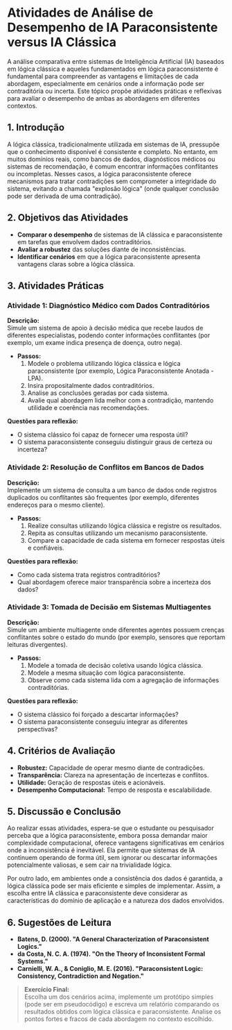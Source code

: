 
# Atividades de Análise de Desempenho de IA Paraconsistente versus IA Clássica

A análise comparativa entre sistemas de Inteligência Artificial (IA) baseados em lógica clássica e aqueles fundamentados em lógica paraconsistente é fundamental para compreender as vantagens e limitações de cada abordagem, especialmente em cenários onde a informação pode ser contraditória ou incerta. Este tópico propõe atividades práticas e reflexivas para avaliar o desempenho de ambas as abordagens em diferentes contextos.

## 1. Introdução

A lógica clássica, tradicionalmente utilizada em sistemas de IA, pressupõe que o conhecimento disponível é consistente e completo. No entanto, em muitos domínios reais, como bancos de dados, diagnósticos médicos ou sistemas de recomendação, é comum encontrar informações conflitantes ou incompletas. Nesses casos, a lógica paraconsistente oferece mecanismos para tratar contradições sem comprometer a integridade do sistema, evitando a chamada "explosão lógica" (onde qualquer conclusão pode ser derivada de uma contradição).

## 2. Objetivos das Atividades

- **Comparar o desempenho** de sistemas de IA clássica e paraconsistente em tarefas que envolvem dados contraditórios.
- **Avaliar a robustez** das soluções diante de inconsistências.
- **Identificar cenários** em que a lógica paraconsistente apresenta vantagens claras sobre a lógica clássica.

## 3. Atividades Práticas

### Atividade 1: Diagnóstico Médico com Dados Contraditórios

**Descrição:**  
Simule um sistema de apoio à decisão médica que recebe laudos de diferentes especialistas, podendo conter informações conflitantes (por exemplo, um exame indica presença de doença, outro nega).

- **Passos:**
  1. Modele o problema utilizando lógica clássica e lógica paraconsistente (por exemplo, Lógica Paraconsistente Anotada - LPA).
  2. Insira propositalmente dados contraditórios.
  3. Analise as conclusões geradas por cada sistema.
  4. Avalie qual abordagem lida melhor com a contradição, mantendo utilidade e coerência nas recomendações.

**Questões para reflexão:**
- O sistema clássico foi capaz de fornecer uma resposta útil?
- O sistema paraconsistente conseguiu distinguir graus de certeza ou incerteza?

### Atividade 2: Resolução de Conflitos em Bancos de Dados

**Descrição:**  
Implemente um sistema de consulta a um banco de dados onde registros duplicados ou conflitantes são frequentes (por exemplo, diferentes endereços para o mesmo cliente).

- **Passos:**
  1. Realize consultas utilizando lógica clássica e registre os resultados.
  2. Repita as consultas utilizando um mecanismo paraconsistente.
  3. Compare a capacidade de cada sistema em fornecer respostas úteis e confiáveis.

**Questões para reflexão:**
- Como cada sistema trata registros contraditórios?
- Qual abordagem oferece maior transparência sobre a incerteza dos dados?

### Atividade 3: Tomada de Decisão em Sistemas Multiagentes

**Descrição:**  
Simule um ambiente multiagente onde diferentes agentes possuem crenças conflitantes sobre o estado do mundo (por exemplo, sensores que reportam leituras divergentes).

- **Passos:**
  1. Modele a tomada de decisão coletiva usando lógica clássica.
  2. Modele a mesma situação com lógica paraconsistente.
  3. Observe como cada sistema lida com a agregação de informações contraditórias.

**Questões para reflexão:**
- O sistema clássico foi forçado a descartar informações?
- O sistema paraconsistente conseguiu integrar as diferentes perspectivas?

## 4. Critérios de Avaliação

- **Robustez:** Capacidade de operar mesmo diante de contradições.
- **Transparência:** Clareza na apresentação de incertezas e conflitos.
- **Utilidade:** Geração de respostas úteis e acionáveis.
- **Desempenho Computacional:** Tempo de resposta e escalabilidade.

## 5. Discussão e Conclusão

Ao realizar essas atividades, espera-se que o estudante ou pesquisador perceba que a lógica paraconsistente, embora possa demandar maior complexidade computacional, oferece vantagens significativas em cenários onde a inconsistência é inevitável. Ela permite que sistemas de IA continuem operando de forma útil, sem ignorar ou descartar informações potencialmente valiosas, e sem cair na trivialidade lógica.

Por outro lado, em ambientes onde a consistência dos dados é garantida, a lógica clássica pode ser mais eficiente e simples de implementar. Assim, a escolha entre IA clássica e paraconsistente deve considerar as características do domínio de aplicação e a natureza dos dados envolvidos.

## 6. Sugestões de Leitura

- **Batens, D. (2000). "A General Characterization of Paraconsistent Logics."**  
- **da Costa, N. C. A. (1974). "On the Theory of Inconsistent Formal Systems."**  
- **Carnielli, W. A., & Coniglio, M. E. (2016). "Paraconsistent Logic: Consistency, Contradiction and Negation."**



> **Exercício Final:**  
> Escolha um dos cenários acima, implemente um protótipo simples (pode ser em pseudocódigo) e escreva um relatório comparando os resultados obtidos com lógica clássica e paraconsistente. Analise os pontos fortes e fracos de cada abordagem no contexto escolhido.

